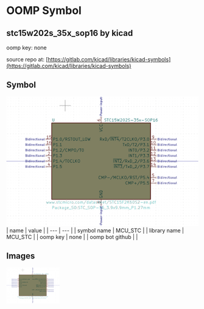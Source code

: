 # OOMP Symbol  
## stc15w202s_35x_sop16  by kicad  
  
oomp key: none  
  
source repo at: [https://gitlab.com/kicad/libraries/kicad-symbols](https://gitlab.com/kicad/libraries/kicad-symbols)  
## Symbol  
  
[![working.png](working_600.png)](working.png)  
| name | value | 
| --- | --- | 
| symbol name | MCU_STC | 
| library name | MCU_STC | 
| oomp key | none | 
| oomp bot github |  | 
## Images  
  
[![working.png](working_140.png)](working.png)  
